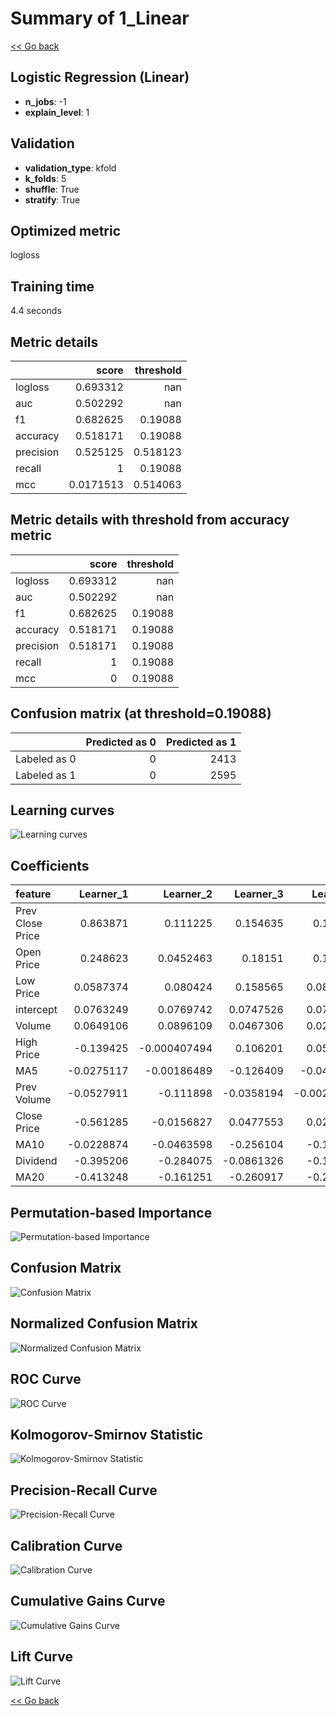 # Summary of 1_Linear

[<< Go back](../README.md)


## Logistic Regression (Linear)
- **n_jobs**: -1
- **explain_level**: 1

## Validation
 - **validation_type**: kfold
 - **k_folds**: 5
 - **shuffle**: True
 - **stratify**: True

## Optimized metric
logloss

## Training time

4.4 seconds

## Metric details
|           |     score |   threshold |
|:----------|----------:|------------:|
| logloss   | 0.693312  |  nan        |
| auc       | 0.502292  |  nan        |
| f1        | 0.682625  |    0.19088  |
| accuracy  | 0.518171  |    0.19088  |
| precision | 0.525125  |    0.518123 |
| recall    | 1         |    0.19088  |
| mcc       | 0.0171513 |    0.514063 |


## Metric details with threshold from accuracy metric
|           |    score |   threshold |
|:----------|---------:|------------:|
| logloss   | 0.693312 |   nan       |
| auc       | 0.502292 |   nan       |
| f1        | 0.682625 |     0.19088 |
| accuracy  | 0.518171 |     0.19088 |
| precision | 0.518171 |     0.19088 |
| recall    | 1        |     0.19088 |
| mcc       | 0        |     0.19088 |


## Confusion matrix (at threshold=0.19088)
|              |   Predicted as 0 |   Predicted as 1 |
|:-------------|-----------------:|-----------------:|
| Labeled as 0 |                0 |             2413 |
| Labeled as 1 |                0 |             2595 |

## Learning curves
![Learning curves](learning_curves.png)

## Coefficients
| feature          |   Learner_1 |    Learner_2 |   Learner_3 |   Learner_4 |   Learner_5 |
|:-----------------|------------:|-------------:|------------:|------------:|------------:|
| Prev Close Price |   0.863871  |  0.111225    |   0.154635  |  0.146951   |  0.217173   |
| Open Price       |   0.248623  |  0.0452463   |   0.18151   |  0.100008   |  0.145706   |
| Low Price        |   0.0587374 |  0.080424    |   0.158565  |  0.0852939  |  0.137943   |
| intercept        |   0.0763249 |  0.0769742   |   0.0747526 |  0.0733595  |  0.0761104  |
| Volume           |   0.0649106 |  0.0896109   |   0.0467306 |  0.0212381  |  0.0249431  |
| High Price       |  -0.139425  | -0.000407494 |   0.106201  |  0.0553921  |  0.063035   |
| MA5              |  -0.0275117 | -0.00186489  |  -0.126409  | -0.0406876  |  0.00411534 |
| Prev Volume      |  -0.0527911 | -0.111898    |  -0.0358194 | -0.00204447 | -0.0327028  |
| Close Price      |  -0.561285  | -0.0156827   |   0.0477553 |  0.0242419  |  0.0180615  |
| MA10             |  -0.0228874 | -0.0463598   |  -0.256104  | -0.140076   | -0.193079   |
| Dividend         |  -0.395206  | -0.284075    |  -0.0861326 | -0.169495   | -0.462015   |
| MA20             |  -0.413248  | -0.161251    |  -0.260917  | -0.221302   | -0.360664   |


## Permutation-based Importance
![Permutation-based Importance](permutation_importance.png)
## Confusion Matrix

![Confusion Matrix](confusion_matrix.png)


## Normalized Confusion Matrix

![Normalized Confusion Matrix](confusion_matrix_normalized.png)


## ROC Curve

![ROC Curve](roc_curve.png)


## Kolmogorov-Smirnov Statistic

![Kolmogorov-Smirnov Statistic](ks_statistic.png)


## Precision-Recall Curve

![Precision-Recall Curve](precision_recall_curve.png)


## Calibration Curve

![Calibration Curve](calibration_curve_curve.png)


## Cumulative Gains Curve

![Cumulative Gains Curve](cumulative_gains_curve.png)


## Lift Curve

![Lift Curve](lift_curve.png)



[<< Go back](../README.md)
